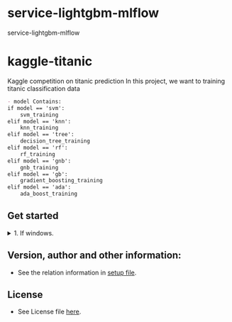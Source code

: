 # service-lightgbm-mlflow
service-lightgbm-mlflow

# kaggle-titanic
Kaggle competition on titanic prediction
In this project, we want to training titanic classification data

```markdown
- model Contains:
if model == 'svm':
    svm_training
elif model == 'knn':
    knn_training
elif model == 'tree':
    decision_tree_training
elif model == 'rf':
    rf_training
elif model == 'gnb':
    gnb_training
elif model == 'gb':
    gradient_boosting_training
elif model == 'ada':
    ada_boost_training
```

## Get started

<details>
<summary>1. If windows.</summary>

```markdown
## Step 1: Add PROJECT_PATH to your environment
$ setx /m PROJECT_PATH <PROJECT_PATH>

## Step 2: Install the python package
#### CPU version
$ pip install -r requirements.txt

## Step 3: Change the config yaml file.

## Step 4: Run the service pipeline.
$ python main.py

## Step 5: mlflow record data ui
$ mlflow ui
```
</details>

## Version, author and other information:
- See the relation information in [setup file](setup.py).

## License
- See License file [here](LICENSE).